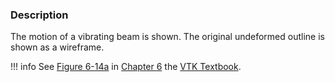 ### Description

The motion of a vibrating beam is shown. The original undeformed outline is shown as a wireframe.

!!! info
    See [Figure 6-14a](/VTKBook/06Chapter6/#Figure%206-14a) in [Chapter 6](/VTKBook/06Chapter6) the [VTK Textbook](/VTKBook/01Chapter1).
